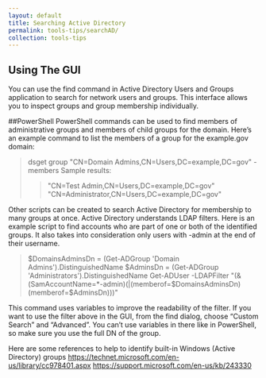 ```yaml
---
layout: default
title: Searching Active Directory
permalink: tools-tips/searchAD/
collection: tools-tips
---
```

## Using The GUI
You can use the find command in Active Directory Users and Groups application to search for network users and groups. This interface allows you to inspect groups and group membership individually.

##PowerShell
PowerShell commands can be used to find members of administrative groups and members of child groups for the domain. Here’s an example command to list the members of a group for the example.gov domain:
> dsget group "CN=Domain Admins,CN=Users,DC=example,DC=gov" -members
> Sample results:
>>"CN=Test Admin,CN=Users,DC=example,DC=gov"
>>"CN=Administrator,CN=Users,DC=example,DC=gov"

Other scripts can be created to search Active Directory for membership to many groups at once. Active Directory understands LDAP filters. Here is an example script to find accounts who are part of one or both of the identified groups. It also takes into consideration only users with -admin at the end of their username.
> $DomainsAdminsDn = (Get-ADGroup 'Domain Admins').DistinguishedName
> $AdminsDn = (Get-ADGroup 'Administrators').DistinguishedName
> Get-ADUser -LDAPFilter "(&(SamAccountName=*-admin)(|(memberof=$DomainsAdminsDn)(memberof=$AdminsDn)))"

This command uses variables to improve the readability of the filter. If you want to use the filter above in the GUI, from the find dialog, choose “Custom Search” and “Advanced”. You can’t use variables in there like in PowerShell, so make sure you use the full DN of the group.

Here are some references to help to identify built-in Windows (Active Directory) groups
https://technet.microsoft.com/en-us/library/cc978401.aspx
https://support.microsoft.com/en-us/kb/243330
